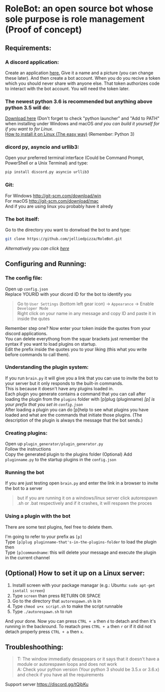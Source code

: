 # RoleBot: an open source bot whose sole purpose is role management (Proof of concept)


## **Requirements:**

### **A discord application**:
Create an application [here.](https://discordapp.com/developers/applications/me)
Give it a name and a picture (you can change these later).
And then create a bot account.
When you do you recive a token which you should never share with anyone else. That token authorizes code to interact with the bot account.
You will need the token later.


### **The newest python 3.6** is recommended but anything above python 3.5 will do:
[Download here](https://www.python.org/downloads/release) (Don't forget to check "python launcher" and "Add to PATH" when installing under Windows and macOS *and you can build it yourself  for if you want to for Linux.*  
[How to install it on Linux (The easy way)](https://packaging.python.org/guides/installing-using-linux-tools/) (Remember: Python 3)


### **dicord py, asyncio and urllib3**:
Open your preferred terminal interface (Could be Command Prompt, PowerShell or a Unix Terminal) and type:
```python
pip install discord.py asyncio urllib3
```

### **Git**:
For Windows http://git-scm.com/download/win  
For macOS http://git-scm.com/download/mac  
And if you are using linux you probably have it alredy


### **The bot itself**:
Go to the directory you want to donwload the bot to and type:
```bash
git clone https://github.com/jelliedpizza/RoleBot.git
```
*Alternatively you can click [here](https://github.com/jelliedpizza/RoleBot/archive/master.zip)*



## **Configuring and Running:**

### **The config file**:
Open up `config.json`   
Replace YOURID with your dicord ID for the bot to identify you
> Go to `User Settings` (bottom left gear icon) -> `Appearance` -> Enable `Developer Mode`  
> Right click on your name in any message and copy ID and paste it in inside the qutes  

Remember step one? Now enter your token inside the quotes from your discord applications.  
You can delete everythong from the squar brackets just remember the syntax if you want to load plugins on startup.  
Edit the prefix inside the quotes you to your liking (this what you write before commands to call them).

### **Understanding the plugin system**:
If you run `brain.py` it will give you a link that you can use to invite the bot to your server but it only responds to the built-in commands.  
This is because it doesn't have any plugins loaded in.  
Each plugin you generate contains a command that you can call after loading the plugin from the `plugins` folder with [p]plug (pluginname) *[p] is your prefix that you set in `config.json`*  
After loading a plugin you can do [p]help to see what plugins you have loaded and what are the commands that initiate those plugins. (The description of the plugin is always the message that the bot sends.)  

### **Creating plugins**:
Open up ``plugin_generator/plugin_generator.py``  
Follow the instructions  
Copy the generated plugin to the plugins folder
(Optional) Add `pluginname.py` to the startup plugins in the `config.json`

### **Running the bot**
If you are just testing open `brain.py` and enter the link in a browser to invite the bot to a server  
> but if you are running it on a windows/linux server click autorespawn .sh or .bat respectively and if it crashes, it will respawn the proces

### **Using a plugin with the bot**
There are some test plugins, feel free to delete them.  

I'm going to refer to your prefix as `[p]`  
Type `[p]plug pluginname-that's-in-the-plugins-folder` to load the plugin then  
Type `[p]commandname`: this will delete your message and execute the plugin in the current channel  




## **(Optional) How to set it up on a Linux server:**

1. Installl screen with your package managar (e.g.: Ubuntu: `sudo apt-get isntall screen`)
1. Type `screen` than press RETURN OR SPACE
1. Go to the directory that `autorespawn.sh` is in
1. Type ``chmod u+x script.sh`` to make the script runnable
1. Type `./autorespawn.sh` to run  

And your done. Now you can press `CTRL + a` then `d` to detach and then it's running in the backround. To reatach pres `CTRL + a` then `r` or if it did not detach properly press `CTRL + a` then `x`. 



## **Troubleshoothing:**

> T: The window immediatly desappears or it says that it doesn't have a module or autorespawn loops and does not work  
> A: Check your python version (Your python 3 should be 3.5.x or 3.6.x) and check if you have all the requirements  

Support server https://discord.gg/tQjbKu
